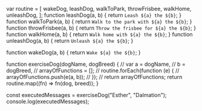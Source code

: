 var routine = [
  wakeDog,
  leashDog,
  walkToPark,
  throwFrisbee,
  walkHome,
  unleashDog,
];
function leashDog(a, b) {
  return `Leash ${a} the ${b}`;
}
function walkToPark(a, b) {
  return `Walk to the park with ${a} the ${b}`;
}
function throwFrisbee(a, b) {
  return `Throw the frisbee for ${a} the ${b}`;
}
function walkHome(a, b) {
  return `Walk home with ${a} the ${b}`;
}
function unleashDog(a, b) {
  return `Unleash ${a} the ${b}`;
}

function wakeDog(a, b) {
  return `Wake ${a} the ${b}`;
}

function exerciseDog(dogName, dogBreed) {
//   var a = dogName,
//     b = dogBreed,
//     arrayOfFunctions = [];
//   routine.forEach(function (e) {
//     arrayOfFunctions.push(e(a, b));
//   });
//   return arrayOfFunctions;
return routine.map((fn) => fn(dog, breed));
}

const executedMessages = exerciseDog("Esther", "Dalmation"); 
console.log(executedMessages);

